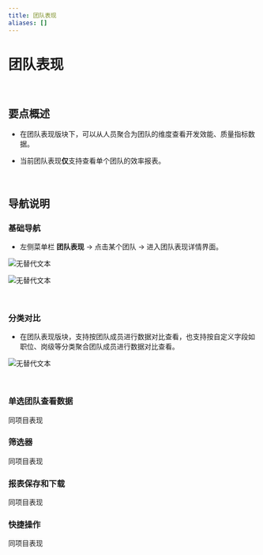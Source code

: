 ```yaml
---
title: 团队表现
aliases: []
---
```


# 团队表现

<br />

## 要点概述

-   在团队表现版块下，可以从人员聚合为团队的维度查看开发效能、质量指标数据。

-   当前团队表现**仅**支持查看单个团队的效率报表。

<br />

## 导航说明

### 基础导航

-   左侧菜单栏 **团队表现** -> 点击某个团队 -> 进入团队表现详情界面。

![无替代文本](https://release-note.oss-cn-hongkong.aliyuncs.com/img/Team1.png)

![无替代文本](https://release-note.oss-cn-hongkong.aliyuncs.com/img/Team2.png)

<br />

### 分类对比

-   在团队表现版块，支持按团队成员进行数据对比查看，也支持按自定义字段如职位、岗级等分类聚合团队成员进行数据对比查看。

![无替代文本](https://release-note.oss-cn-hongkong.aliyuncs.com/img/Team3.png)

<br />

### 单选团队查看数据

同项目表现

### 筛选器

同项目表现

### 报表保存和下载

同项目表现

### 快捷操作

同项目表现
